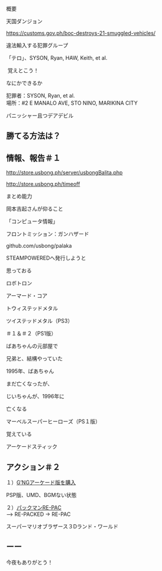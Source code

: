 概要

天国ダンジョン

https://customs.gov.ph/boc-destroys-21-smuggled-vehicles/

違法輸入する犯罪グループ

「テロ」、SYSON, Ryan, HAW, Keith, et al.

 覚えとこう！

なにかできるか

犯罪者：SYSON, Ryan, et al.<br/>
場所：#2 E MANALO AVE, STO NINO, MARIKINA CITY

パニッシャー且つデアデビル

## 勝てる方法は？

## 情報、報告＃１

http://store.usbong.ph/server/usbongBalita.php

http://store.usbong.ph/timeoff

まとめ能力

岡本吉起さんが仰ること

「コンピュータ情報」

フロントミッション：ガンハザード

github.com/usbong/palaka

STEAMPOWEREDへ発行しようと

思っておる

ロボトロン

アーマード・コア

トウィステッドメタル

ツイステッドメタル（PS3）

＃１＆＃２（PS1版）

ばあちゃんの元部屋で

兄弟と、結構やっていた

1995年、ばあちゃん

まだ亡くなったが、

じいちゃんが、1996年に

亡くなる

マーベルスーパーヒーローズ（PS１版）

覚えている

アーケードスティック

## アクション＃２

１）[G’NGアーケード版を購入](https://store.steampowered.com/app/1556690/Capcom_Arcade_StadiumGhosts_n_Goblins/)

PSP版、UMD、BGMない状態

２）[パックマンRE-PAC](https://store.steampowered.com/app/1859470/PACMAN_WORLD_RePAC/)<br/>
--> RE-PACKED -> RE-PAC

スーパーマリオブラザース３Dランド・ワールド


## ーー


今夜もありがとう！
